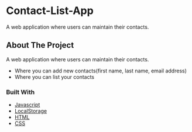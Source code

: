 # Contact-List-App

A web application where users can maintain their contacts. 

## About The Project


A web application where users can maintain their contacts. 
- Where you can add new contacts(first name, last name, email address)
- Where you can list your contacts

### Built With

* [Javascript](https://developer.mozilla.org/en-US/docs/Web/JavaScript)
* [LocalStorage](https://developer.mozilla.org/en-US/docs/Web/API/Window/localStorage)
* [HTML](https://developer.mozilla.org/en-US/docs/Web/HTML)
* [CSS](https://developer.mozilla.org/en-US/docs/Web/CSS)

